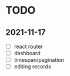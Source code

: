 # TODO

## 2021-11-17

- [ ] react router
- [ ] dashboard
- [ ] timespan/pagination
- [ ] editing records